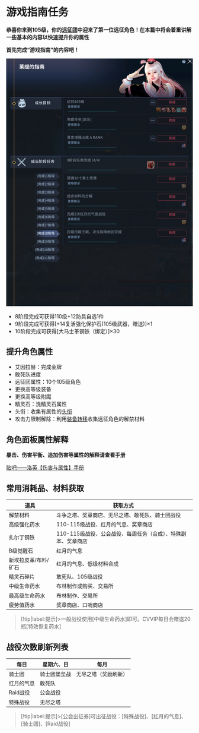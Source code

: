 # 游戏指南任务  <!-- {docsify-ignore-all} -->
**恭喜你来到105级，你的[远征团](team/)中迎来了第一位远征角色！在本篇中将会着重讲解一些基本的内容以快速提升你的属性**

**首先完成“游戏指南”的内容吧！**

![Alt text](image.png ':size=40%')
-   8阶段完成可获得110级+12防具自选1件
-   9阶段完成可获得[+14复活强化保护石(105级武器，赠送)]×1
-   10阶段完成可获得[大马士革钢铁（绑定）]×30

## 提升角色属性

-   艾因拉赫：完成金牌
-   敢死队进度
-   远征团属性：10个105级角色
-   更换高等级装备
-   更换高等级附魔
-   精灵石：洗精灵石属性
-   头衔：收集有属性的[头衔](level4-3/)
-   攻击力限制解除：利用[装备转移](level2-5/)收集远征角色的解禁材料

## 角色面板属性解释
**暴击、伤害平衡、追加伤害等属性的解释请查看手册**

[贴吧——洛英【伤害与属性】手册](https://tieba.baidu.com/p/7711707624?pid=148529923210&cid=0#148529923210)


##  常用消耗品、材料获取

| 道具  | 获取方式 | 
| --------| ----------- |
|解禁材料|斗争之塔、奖章商店、无尽之塔、敢死队、骑士团战役
|高级强化药水  |  110-115级战役、红月的气息、奖章商店
|扎尔丁钢铁 | 110-115级战役、公会战役、每周任务（合成）、特殊副本、奖章商店
|B级觉醒石  | 红月的气息
|新埃拉皮革/布料/矿石|红月的气息、低级材料合成
|精灵石碎片|敢死队、105级战役
|中级生命药水  | 布林制作或购买、交易所
|最高级生命药水|布林制作、交易所
|疲劳值药水|奖章商店、口哨商店

> [!tip|label:提示]>一般战役使用[中级生命药水]即可。CVVIP每日会赠送20瓶[特效恢复药水]


## 战役次数刷新列表
| 每日  | 星期六、日 | 每月
| --------| ----------- |----------- |
|骑士团     |      骑士团堡垒战|无尽之塔（奖励刷新）
|红月的气息   |    敢死队
|Raid战役        |       公会战役
|特殊战役     |           无尽之塔

> [!tip|label:提示]>[公会出征券]可出征战役：[特殊战役]、[红月的气息]、[骑士团]、[Raid战役]

